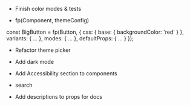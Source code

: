- Finish color modes & tests

- fp(Component, themeConfig)

const BigButton = fp(Button, {
  css: {
    base: {
      backgroundColor: 'red'
    }
  },
  variants: {
    ...
  },
  modes: {
    ...
  },
  defaultProps: {
    ...
  }
});

- Refactor theme picker
- Add dark mode
- Add Accessibility section to components
- search

- Add descriptions to props for docs
